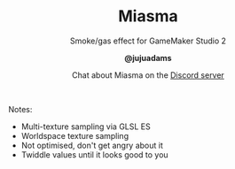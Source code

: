 <h1 align="center">Miasma</h1>

<p align="center">Smoke/gas effect for GameMaker Studio 2</p>

<p align="center"><b>@jujuadams</b></p>

<p align="center">Chat about Miasma on the <a href="https://discord.gg/8krYCqr">Discord server</a></p>

&nbsp;

Notes:

- Multi-texture sampling via GLSL ES
- Worldspace texture sampling
- Not optimised, don't get angry about it
- Twiddle values until it looks good to you
